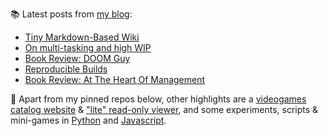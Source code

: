 
📚 Latest posts from <a href="https://blog.kartones.net/">my blog</a>:

<!--START_SECTION:blogposts-->
* [Tiny Markdown-Based Wiki](https:&#x2F;&#x2F;blog.kartones.net&#x2F;post&#x2F;tiny-markdown-wiki&#x2F;)
* [On multi-tasking and high WIP](https:&#x2F;&#x2F;blog.kartones.net&#x2F;post&#x2F;multitasking-and-high-wip&#x2F;)
* [Book Review: DOOM Guy](https:&#x2F;&#x2F;blog.kartones.net&#x2F;post&#x2F;book-review-doom-guy-john-romero&#x2F;)
* [Reproducible Builds](https:&#x2F;&#x2F;blog.kartones.net&#x2F;post&#x2F;reproducible-builds&#x2F;)
* [Book Review: At The Heart Of Management](https:&#x2F;&#x2F;blog.kartones.net&#x2F;post&#x2F;book-review-at-the-heart-of-management&#x2F;)
<!--END_SECTION:blogposts-->


📌 Apart from my pinned repos below, other highlights are a [videogames catalog website](https://github.com/Kartones/finished-games#finished-games) & ["lite" read-only viewer](https://github.com/Kartones/fg-viewer#finished-games-viewer), and some experiments, scripts & mini-games in [Python](https://github.com/Kartones/python#python-assorted-code) and [Javascript](https://github.com/Kartones/JSAssorted#javascript-assorted-code).

